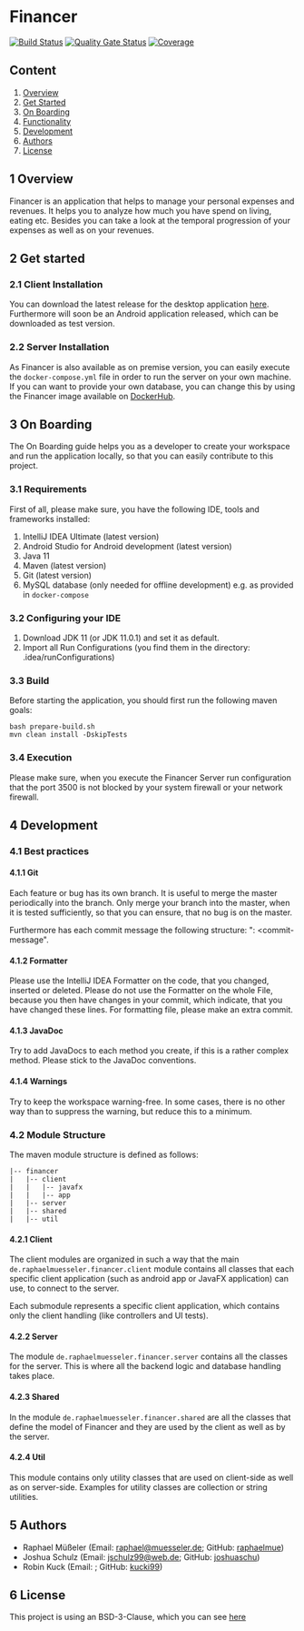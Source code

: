 # Financer

[![Build Status](https://jenkins.raphael-muesseler.de/job/financer/job/master/badge/icon)](https://jenkins.raphael-muesseler.de/job/financer/job/master/)
[![Quality Gate Status](https://sonarqube.raphael-muesseler.de/api/project_badges/measure?project=financer&metric=alert_status)](https://sonarqube.raphael-muesseler.de/dashboard?id=financer)
[![Coverage](https://sonarqube.raphael-muesseler.de/api/project_badges/measure?project=financer&metric=coverage)](https://sonarqube.raphael-muesseler.de/dashboard?id=financer)

## Content

1. [Overview](#1-overview)
2. [Get Started](#2-get-started)
3. [On Boarding](#3-on-boarding)
4. [Functionality](#4-functionality)
5. [Development](#5-development)
6. [Authors](#6-authors)
7. [License](#7-license)

## 1 Overview

Financer is an application that helps to manage your personal expenses and revenues. It helps you to analyze how much you have spend on living, eating etc. Besides you can take a look at the temporal progression of your expenses as well as on your revenues. 

## 2 Get started 

### 2.1 Client Installation

You can download the latest release for the desktop application [here](https://github.com/raphaelmue/financer/releases/latest). Furthermore will soon be an Android application released, which can be downloaded as test version. 

### 2.2 Server Installation

As Financer is also available as on premise version, you can easily execute the `docker-compose.yml` file in order to run the server on your own machine. If you can want to provide your own database, you can change this by using the Financer image available on [DockerHub](https://hub.docker.com/repository/docker/raphaelmue/financer). 

## 3 On Boarding

The On Boarding guide helps you as a developer to create your workspace and run the application locally, so that you can easily contribute to this project. 

### 3.1 Requirements

First of all, please make sure, you have the following IDE, tools and frameworks installed: 

1. IntelliJ IDEA Ultimate (latest version)
1. Android Studio for Android development (latest version)
1. Java 11
1. Maven (latest version)
1. Git (latest version)
1. MySQL database (only needed for offline development) e.g. as provided in `docker-compose`

### 3.2 Configuring your IDE

1. Download JDK 11 (or JDK 11.0.1) and set it as default.
1. Import all Run Configurations (you find them in the directory: .idea/runConfigurations)
    
### 3.3 Build

Before starting the application, you should first run the following maven goals:

```
bash prepare-build.sh
mvn clean install -DskipTests
```

### 3.4 Execution

Please make sure, when you execute the Financer Server run configuration that the port 3500 is not blocked by your system firewall or your network firewall.  
    

## 4 Development

### 4.1 Best practices

#### 4.1.1 Git

Each feature or bug has its own branch. It is useful to merge the master periodically into the branch. Only merge your branch into the master, when it is tested sufficiently, so that you can ensure, that no bug is on the master. 

Furthermore has each commit message the following structure: "<branch-name>: <commit-message".

#### 4.1.2 Formatter

Please use the IntelliJ IDEA Formatter on the code, that you changed, inserted or deleted. Please do not use the Formatter on the whole File, because you then have changes in your commit, which indicate, that you have changed these lines. For formatting file, please make an extra commit. 

#### 4.1.3 JavaDoc

Try to add JavaDocs to each method you create, if this is a rather complex method. Please stick to the JavaDoc conventions.

#### 4.1.4 Warnings

Try to keep the workspace warning-free. In some cases, there is no other way than to suppress the warning, but reduce this to a minimum. 

### 4.2 Module Structure

The maven module structure is defined as follows:

```
|-- financer
|   |-- client
|   |   |-- javafx
|   |   |-- app
|   |-- server
|   |-- shared
|   |-- util
```

#### 4.2.1 Client

The client modules are organized in such a way that the main ```de.raphaelmuesseler.financer.client``` module contains all classes that each specific client application (such as android app or JavaFX application) can use, to connect to the server. 

Each submodule represents a specific client application, which contains only the client handling (like controllers and UI tests).

#### 4.2.2 Server

The module ```de.raphaelmuesseler.financer.server``` contains all the classes for the server. This is where all the backend logic and database handling takes place. 

#### 4.2.3 Shared

In the module ```de.raphaelmuesseler.financer.shared``` are all the classes that define the model of Financer and they are used by the client as well as by the server.

#### 4.2.4 Util

This module contains only utility classes that are used on client-side as well as on server-side. Examples for utility classes are collection or string utilities.

## 5 Authors

- Raphael Müßeler (Email: [raphael@muesseler.de](mailto:raphael@muesseler.de); GitHub: [raphaelmue](https://github.com/raphaelmue))
- Joshua Schulz (Email: [jschulz99@web.de](mailto:jschulz99@web.de); GitHub: [joshuaschu](https://github.com/joshuaschu)) 
- Robin Kuck (Email: [](); GitHub: [kucki99](https://github.com/Kucki99))

## 6 License

This project is using an BSD-3-Clause, which you can see [here](LICENSE)